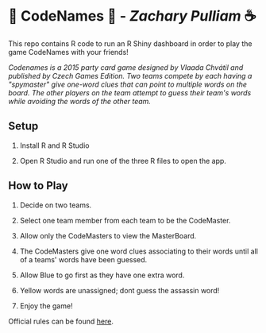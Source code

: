 # 🔑 **CodeNames** 🔑 - *Zachary Pulliam* ☕

This repo contains R code to run an R Shiny dashboard in order to play the game CodeNames with your friends!

*Codenames is a 2015 party card game designed by Vlaada Chvátil and published by Czech Games Edition. Two teams compete by each having a "spymaster" give one-word clues that can point to multiple words on the board. The other players on the team attempt to guess their team's words while avoiding the words of the other team.*

## Setup

1. Install R and R Studio

2. Open R Studio and run one of the three R files to open the app.

## How to Play

1. Decide on two teams.

2. Select one team member from each team to be the CodeMaster.

3. Allow only the CodeMasters to view the MasterBoard.

4. The CodeMasters give one word clues associating to their words until all of a teams' words have been guessed.

5. Allow Blue to go first as they have one extra word.

6. Yellow words are unassigned; dont guess the assassin word!

7. Enjoy the game!

Official rules can be found [here](https://en.wikipedia.org/wiki/Codenames_(board_game)#:~:text=7%20External%20links-,Rules,of%20the%20team's%20agent%20tiles.).
